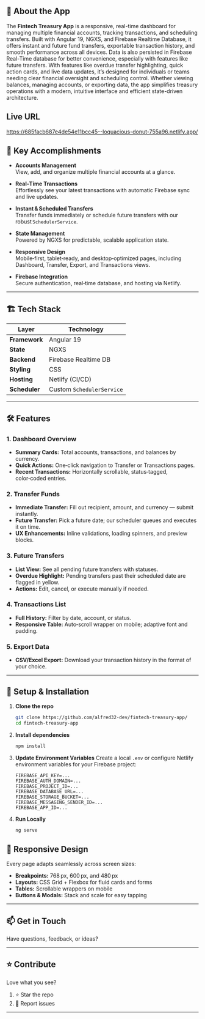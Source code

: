 
## 🧾 About the App

The **Fintech Treasury App** is a responsive, real-time dashboard for managing multiple financial accounts, tracking transactions, and scheduling transfers. Built with Angular 19, NGXS, and Firebase Realtime Database, it offers instant and future fund transfers, exportable transaction history, and smooth performance across all devices. Data is also persisted in Firebase Real-Time database for better convenience, especially with features like future transfers. With features like overdue transfer highlighting, quick action cards, and live data updates, it’s designed for individuals or teams needing clear financial oversight and scheduling control. Whether viewing balances, managing accounts, or exporting data, the app simplifies treasury operations with a modern, intuitive interface and efficient state-driven architecture.


## Live URL
https://685facb687e4de54e11bcc45--loquacious-donut-755a96.netlify.app/

## 🔑 Key Accomplishments

- **Accounts Management**  
  View, add, and organize multiple financial accounts at a glance.

- **Real‑Time Transactions**  
  Effortlessly see your latest transactions with automatic Firebase sync and live updates.

- **Instant & Scheduled Transfers**  
  Transfer funds immediately or schedule future transfers with our robust `SchedulerService`.

- **State Management**  
  Powered by NGXS for predictable, scalable application state.

- **Responsive Design**  
  Mobile‑first, tablet‑ready, and desktop‑optimized pages, including Dashboard, Transfer, Export, and Transactions views.

- **Firebase Integration**  
  Secure authentication, real‑time database, and hosting via Netlify.

---

## 🏗 Tech Stack

| Layer          | Technology            |
| -------------- | --------------------- |
| **Framework**  | Angular 19            |
| **State**      | NGXS                  |
| **Backend**    | Firebase Realtime DB  |
| **Styling**    | CSS                   |
| **Hosting**    | Netlify (CI/CD)       |
| **Scheduler**  | Custom `SchedulerService` |

---

## 🛠 Features

### 1. Dashboard Overview  
- **Summary Cards:** Total accounts, transactions, and balances by currency.  
- **Quick Actions:** One‑click navigation to Transfer or Transactions pages.  
- **Recent Transactions:** Horizontally scrollable, status‑tagged, color‑coded entries.

### 2. Transfer Funds  
- **Immediate Transfer:** Fill out recipient, amount, and currency — submit instantly.  
- **Future Transfer:** Pick a future date; our scheduler queues and executes it on time.  
- **UX Enhancements:** Inline validations, loading spinners, and preview blocks.

### 3. Future Transfers  
- **List View:** See all pending future transfers with statuses.  
- **Overdue Highlight:** Pending transfers past their scheduled date are flagged in yellow.  
- **Actions:** Edit, cancel, or execute manually if needed.

### 4. Transactions List  
- **Full History:** Filter by date, account, or status.  
- **Responsive Table:** Auto‑scroll wrapper on mobile; adaptive font and padding.

### 5. Export Data  
- **CSV/Excel Export:** Download your transaction history in the format of your choice.

---

## 🔧 Setup & Installation

1. **Clone the repo**  
   ```bash
   git clone https://github.com/alfred32-dev/fintech-treasury-app/
   cd fintech-treasury-app


2. **Install dependencies**

   ```bash
   npm install
   ```

3. **Update Environment Variables**
   Create a local `.env` or configure Netlify environment variables for your Firebase project:

   ```env
   FIREBASE_API_KEY=...
   FIREBASE_AUTH_DOMAIN=...
   FIREBASE_PROJECT_ID=...
   FIREBASE_DATABASE_URL=...
   FIREBASE_STORAGE_BUCKET=...
   FIREBASE_MESSAGING_SENDER_ID=...
   FIREBASE_APP_ID=...
   ```

4. **Run Locally**

   ```bash
   ng serve
   ```

## 📱 Responsive Design

Every page adapts seamlessly across screen sizes:

* **Breakpoints:** 768 px, 600 px, and 480 px
* **Layouts:** CSS Grid + Flexbox for fluid cards and forms
* **Tables:** Scrollable wrappers on mobile
* **Buttons & Modals:** Stack and scale for easy tapping

---

## 📫 Get in Touch

Have questions, feedback, or ideas?

---

## ⭐ Contribute

Love what you see?

1. ⭐ Star the repo
2. 🐛 Report issues


---




